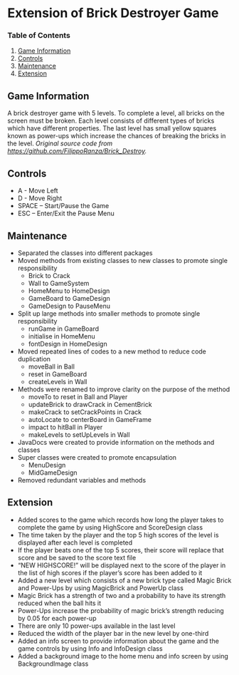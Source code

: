 # Extension of Brick Destroyer Game

### Table of Contents
1. [Game Information](https://github.com/Emi-Lize/COMP2042_CW_hcyla2#game-information)
2. [Controls](https://github.com/Emi-Lize/COMP2042_CW_hcyla2#controls)
3. [Maintenance](https://github.com/Emi-Lize/COMP2042_CW_hcyla2#maintenance)
4. [Extension](https://github.com/Emi-Lize/COMP2042_CW_hcyla2#extension)

## Game Information
A brick destroyer game with 5 levels. To complete a level, all bricks on the screen must be broken. Each level consists of different types of bricks which have different properties. The last level has small yellow squares known as power-ups which increase the chances of breaking the bricks in the level. *Original source code from https://github.com/FilippoRanza/Brick_Destroy.*

## Controls
- A - Move Left
- D - Move Right
- SPACE – Start/Pause the Game
- ESC – Enter/Exit the Pause Menu

## Maintenance
- Separated the classes into different packages
- Moved methods from existing classes to new classes to promote single responsibility
  - Brick to Crack
  - Wall to GameSystem
  - HomeMenu to HomeDesign
  - GameBoard to GameDesign
  - GameDesign to PauseMenu
- Split up large methods into smaller methods to promote single responsibility
  - runGame in GameBoard
  - initialise in HomeMenu
  - fontDesign in HomeDesign
- Moved repeated lines of codes to a new method to reduce code duplication
  - moveBall in Ball
  - reset in GameBoard
  - createLevels in Wall
- Methods were renamed to improve clarity on the purpose of the method
  - moveTo to reset in Ball and Player
  - updateBrick to drawCrack in CementBrick
  - makeCrack to setCrackPoints in Crack
  - autoLocate to centerBoard in GameFrame
  - impact to hitBall in Player
  - makeLevels to setUpLevels in Wall
- JavaDocs were created to provide information on the methods and classes
- Super classes were created to promote encapsulation
  - MenuDesign
  - MidGameDesign
- Removed redundant variables and methods

## Extension
- Added scores to the game which records how long the player takes to complete the game by using HighScore and ScoreDesign class
- The time taken by the player and the top 5 high scores of the level is displayed after each level is completed
- If the player beats one of the top 5 scores, their score will replace that score and be saved to the score text file
- “NEW HIGHSCORE!” will be displayed next to the score of the player in the list of high scores if the player’s score has been added to it
- Added a new level which consists of a new brick type called Magic Brick and Power-Ups by using MagicBrick and PowerUp class
- Magic Brick has a strength of two and a probability to have its strength reduced when the ball hits it
- Power-Ups increase the probability of magic brick’s strength reducing by 0.05 for each power-up
- There are only 10 power-ups available in the last level
- Reduced the width of the player bar in the new level by one-third
- Added an info screen to provide information about the game and the game controls by using Info and InfoDesign class
- Added a background image to the home menu and info screen by using BackgroundImage class
